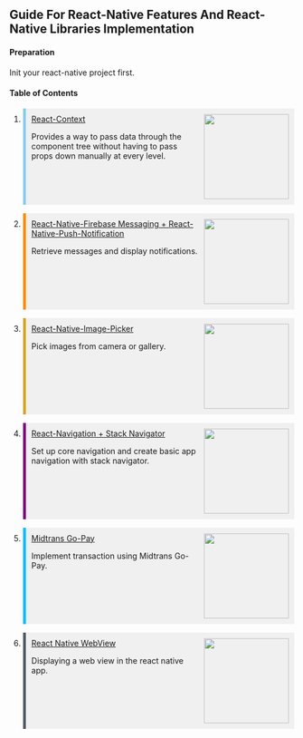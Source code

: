 ## Guide For React-Native Features And React-Native Libraries Implementation

#### Preparation

Init your react-native project first.

#### Table of Contents
1. <div style = "background-color: rgb(240,240,240); border-left: 5px solid skyblue; display: flex; justify-content: space-between; margin-bottom: 15px; padding: 10px;"><div><a href="./react-context/readme.md">React-Context</a><p>Provides a way to pass data through the component tree without having to pass props down manually at every level.</p></div><img src="https://cdn.worldvectorlogo.com/logos/react.svg" height = 150 style = "margin-left: 10px;" width=150/></div>
2. <div style = "background-color: rgb(240,240,240); border-left: 5px solid darkorange; display: flex; justify-content: space-between; margin-bottom: 15px; padding: 10px;"><div><a href="./react-native-firebase-messaging-and-react-native-push-notification.md/readme.md">React-Native-Firebase Messaging + React-Native-Push-Notification</a><p>Retrieve messages and display notifications.</p></div><img src="https://www.gstatic.com/devrel-devsite/prod/v7cbba9dce83f2a54b727914bb06dd524b80e611a7d1fe33e121163235013f003/firebase/images/touchicon-180.png" height = 150 style = "margin-left: 10px;" width=150/></div>
3. <div style = "background-color: rgb(240,240,240); border-left: 5px solid goldenrod; display: flex; justify-content: space-between; margin-bottom: 15px; padding: 10px;"><div><a href="./react-native-image-picker/readme.md">React-Native-Image-Picker</a><p>Pick images from camera or gallery.</p></div><img src="https://emojipedia-us.s3.dualstack.us-west-1.amazonaws.com/thumbs/160/apple/81/frame-with-picture_1f5bc.png" height = 150 style = "margin-left: 10px;" width=150/></div>
4. <div style = "background-color: rgb(240,240,240); border-left: 5px solid purple; display: flex; justify-content: space-between; margin-bottom: 15px; padding: 10px;"><div><a href="./react-navigation-and-stack-navigator/readme.md">React-Navigation + Stack Navigator</a><p>Set up core navigation and create basic app navigation with stack navigator.</p></div><img src="https://reactnavigation.org/img/spiro.svg" height = 150 style = "margin-left: 10px;" width=150/></div>
5. <div style = "background-color: rgb(240,240,240); border-left: 5px solid deepskyblue; display: flex; justify-content: space-between; margin-bottom: 15px; padding: 10px;"><div><a href="./midtrans-gopay/readme.md">Midtrans Go-Pay</a><p>Implement transaction using Midtrans Go-Pay.</p></div><img src="https://idn-static-assets.s3-ap-southeast-1.amazonaws.com/website/img/merchant_logos/idn_gopay.png" height = 150 style = "margin-left: 10px;" width=150/></div>
6. <div style = "background-color: rgb(240,240,240); border-left: 5px solid #535c68; display: flex; justify-content: space-between; margin-bottom: 15px; padding: 10px;"><div><a href="./react-native-web-view/readme.md">React Native WebView</a><p>Displaying a web view in the react native app.</p></div><img src="https://lh3.googleusercontent.com/sMzCSERY-5_8VZ2z9v0kvzM3ZA21uRHMrVGSYMPP499ecagswyzFYUMbfU02wwDnL1k=s360" height = 150 style = "margin-left: 10px;" width=150/></div>
